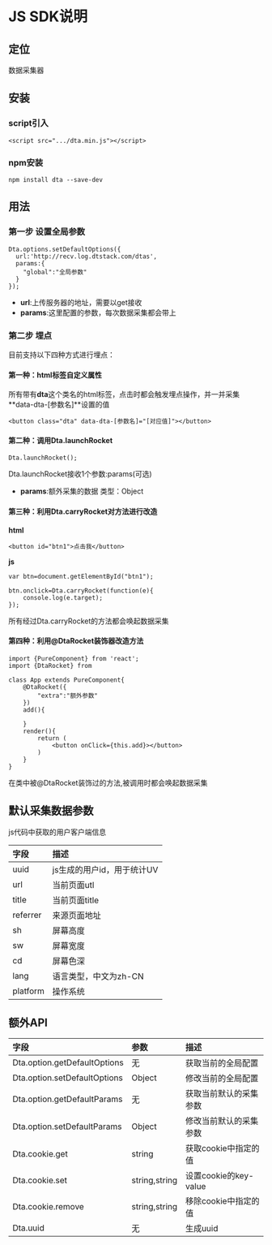 # JS SDK说明

## 定位

数据采集器


## 安装
### script引入
```
<script src=".../dta.min.js"></script>
```
### npm安装
```
npm install dta --save-dev
```
## 用法

### 第一步 设置全局参数

```
Dta.options.setDefaultOptions({
  url:'http://recv.log.dtstack.com/dtas',
  params:{
    "global":"全局参数"
  }
});
```
- **url**:上传服务器的地址，需要以get接收
- **params**:这里配置的参数，每次数据采集都会带上

### 第二步 埋点
目前支持以下四种方式进行埋点：

#### 第一种：html标签自定义属性

所有带有**dta**这个类名的html标签，点击时都会触发埋点操作，并一并采集**data-dta-[参数名]**设置的值
```
<button class="dta" data-dta-[参数名]="[对应值]"></button>
```
#### 第二种：调用Dta.launchRocket
```
Dta.launchRocket();
```
Dta.launchRocket接收1个参数:params(可选)
- **params**:额外采集的数据  类型：Object

#### 第三种：利用Dta.carryRocket对方法进行改造

**html**

```
<button id="btn1">点击我</button>
```
**js**
```
var btn=document.getElementById("btn1");

btn.onclick=Dta.carryRocket(function(e){
    console.log(e.target);
});
```
所有经过Dta.carryRocket的方法都会唤起数据采集

#### 第四种：利用@DtaRocket装饰器改造方法
```
import {PureComponent} from 'react';
import {DtaRocket} from 

class App extends PureComponent{
    @DtaRocket({
        "extra":"额外参数"
    })
    add(){

    }
    render(){
        return (
            <button onClick={this.add}></button>
        )
    }
}
```
在类中被@DtaRocket装饰过的方法,被调用时都会唤起数据采集



## 默认采集数据参数

js代码中获取的用户客户端信息

| 字段 | 描述 |
| :--- | :--- |
| uuid | js生成的用户id，用于统计UV |
| url | 当前页面utl |
| title | 当前页面title |
| referrer | 来源页面地址 |
| sh | 屏幕高度 |
| sw | 屏幕宽度 |
| cd | 屏幕色深 |
| lang | 语言类型，中文为zh-CN |
| platform | 操作系统 |

## 额外API
| 字段 | 参数 | 描述 |
| :--- | :--- |:--- |
| Dta.option.getDefaultOptions|无 | 获取当前的全局配置|
| Dta.option.setDefaultOptions|Object | 修改当前的全局配置|
| Dta.option.getDefaultParams|无 | 获取当前默认的采集参数|
| Dta.option.setDefaultParams|Object | 修改当前默认的采集参数|
| Dta.cookie.get|string | 获取cookie中指定的值|
| Dta.cookie.set| string,string| 设置cookie的key-value|
| Dta.cookie.remove| string,string| 移除cookie中指定的值|
| Dta.uuid|无| 生成uuid|
